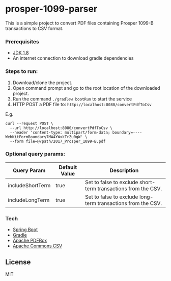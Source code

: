 # prosper-1099-parser
This is a simple project to convert PDF files containing Prosper 1099-B transactions to CSV format.

### Prerequisites
- [JDK 1.8]
- An internet connection to download gradle dependencies

### Steps to run:
1. Download/clone the project. 
1. Open command prompt and go to the root location of the downloaded project.
1. Run the command `./gradlew bootRun` to start the service
1. HTTP POST a PDF file to:  `http://localhost:8080/convertPdfToCsv`

E.g.
```
curl --request POST \
  --url http://localhost:8080/convertPdfToCsv \
  --header 'content-type: multipart/form-data; boundary=----WebKitFormBoundary7MA4YWxkTrZu0gW' \
  --form file=@/path/2017_Prosper_1099-B.pdf
```

### Optional query params:
Query Param|Default Value|Description
---|---|---
includeShortTerm|true|Set to false to exclude short-term transactions from the CSV.
includeLongTerm|true|Set to false to exclude long-term transactions from the CSV.

### Tech
* [Spring Boot]
* [Gradle]
* [Apache PDFBox]
* [Apache Commons CSV]

License
----
MIT

[JDK 1.8]: http://www.oracle.com/technetwork/java/javase/downloads/jdk8-downloads-2133151.html
[Spring Boot]: http://projects.spring.io/spring-boot/
[Gradle]: http://gradle.org/
[Apache PDFBox]: https://pdfbox.apache.org/
[Apache Commons CSV]: https://commons.apache.org/proper/commons-csv/
